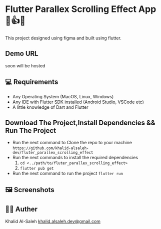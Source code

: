 # Flutter Parallex Scrolling Effect App 👏👍🔥

This project designed using figma and built using flutter.


## Demo URL
soon will be hosted 

  


## 💻 Requirements 

- Any Operating System (MacOS, Linux, Windows)
- Any IDE with Flutter SDK installed (Android Studio, VSCode etc)
- A little knowledge of Dart and Flutter

## Download The Project,Install Dependencies && Run The Project 
- Run the next command to Clone the repo to your machine `https://github.com/khalid-alsaleh-dev/fluter_parallex_scrolling_effect`
- Run the next commands to install the required dependencies
  1. `cd <../path/to/fluter_parallex_scrolling_effect>`
  2. `flutter pub get`
- Run the next command to run the project `flutter run`
  

## 🖼 Screenshots


## 👨‍💻 Auther
Khalid Al-Saleh  khalid.alsaleh.dev@gmail.com
